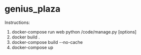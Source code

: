 # genius_plaza

Instructions:
1. docker-compose run web python /code/manage.py [options]
2. docker build .
3. docker-compose build --no-cache 
4. docker-compose up
